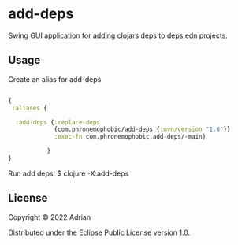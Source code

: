 # add-deps

Swing GUI application for adding clojars deps to deps.edn projects.

## Usage

Create an alias for add-deps

```clojure

{
 :aliases {
```
```clojure
  :add-deps {:replace-deps
             {com.phronemophobic/add-deps {:mvn/version "1.0"}}
             :exec-fn com.phronemophobic.add-deps/-main}
```
```clojure
           }
}
```

Run add deps:
$ clojure -X:add-deps

## License

Copyright © 2022 Adrian

Distributed under the Eclipse Public License version 1.0.
